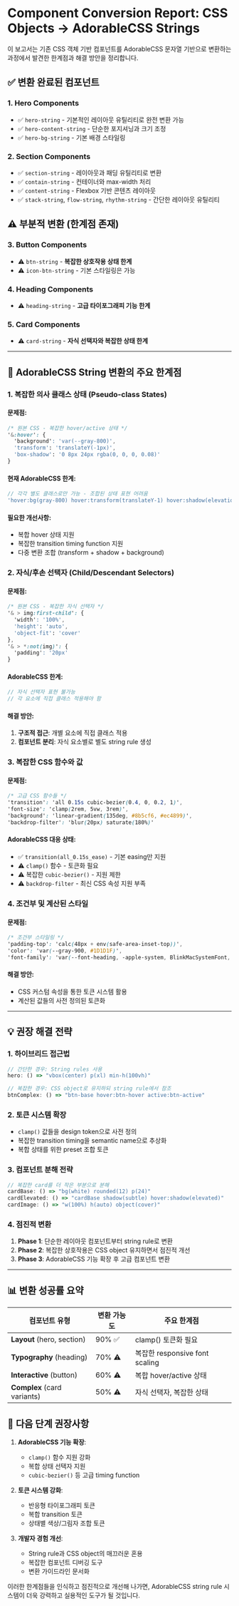 # Component Conversion Report: CSS Objects → AdorableCSS Strings

이 보고서는 기존 CSS 객체 기반 컴포넌트를 AdorableCSS 문자열 기반으로 변환하는 과정에서 발견한 한계점과 해결 방안을 정리합니다.

## ✅ 변환 완료된 컴포넌트

### 1. **Hero Components** 
- ✅ `hero-string` - 기본적인 레이아웃 유틸리티로 완전 변환 가능
- ✅ `hero-content-string` - 단순한 포지셔닝과 크기 조정
- ✅ `hero-bg-string` - 기본 배경 스타일링

### 2. **Section Components**
- ✅ `section-string` - 레이아웃과 패딩 유틸리티로 변환
- ✅ `contain-string` - 컨테이너와 max-width 처리
- ✅ `content-string` - Flexbox 기반 콘텐츠 레이아웃
- ✅ `stack-string`, `flow-string`, `rhythm-string` - 간단한 레이아웃 유틸리티

## ⚠️ 부분적 변환 (한계점 존재)

### 3. **Button Components**
- ⚠️ `btn-string` - **복잡한 상호작용 상태 한계**
- ⚠️ `icon-btn-string` - 기본 스타일링은 가능

### 4. **Heading Components** 
- ⚠️ `heading-string` - **고급 타이포그래피 기능 한계**

### 5. **Card Components**
- ⚠️ `card-string` - **자식 선택자와 복잡한 상태 한계**

---

## 🚫 AdorableCSS String 변환의 주요 한계점

### 1. **복잡한 의사 클래스 상태 (Pseudo-class States)**

#### 문제점:
```css
/* 원본 CSS - 복잡한 hover/active 상태 */
'&:hover': {
  'background': 'var(--gray-800)',
  'transform': 'translateY(-1px)',
  'box-shadow': '0 8px 24px rgba(0, 0, 0, 0.08)'
}
```

#### 현재 AdorableCSS 한계:
```typescript
// 각각 별도 클래스로만 가능 - 조합된 상태 표현 어려움
'hover:bg(gray-800) hover:transform(translateY-1) hover:shadow(elevation-2)'
```

#### 필요한 개선사항:
- 복합 hover 상태 지원
- 복잡한 transition timing function 지원
- 다중 변환 조합 (transform + shadow + background)

### 2. **자식/후손 선택자 (Child/Descendant Selectors)**

#### 문제점:
```css
/* 원본 CSS - 복잡한 자식 선택자 */
'& > img:first-child': {
  'width': '100%',
  'height': 'auto',
  'object-fit': 'cover'
},
'& > *:not(img)': {
  'padding': '20px'
}
```

#### AdorableCSS 한계:
```typescript
// 자식 선택자 표현 불가능
// 각 요소에 직접 클래스 적용해야 함
```

#### 해결 방안:
1. **구조적 접근**: 개별 요소에 직접 클래스 적용
2. **컴포넌트 분리**: 자식 요소별로 별도 string rule 생성

### 3. **복잡한 CSS 함수와 값**

#### 문제점:
```css
/* 고급 CSS 함수들 */
'transition': 'all 0.15s cubic-bezier(0.4, 0, 0.2, 1)',
'font-size': 'clamp(2rem, 5vw, 3rem)',
'background': 'linear-gradient(135deg, #8b5cf6, #ec4899)',
'backdrop-filter': 'blur(20px) saturate(180%)'
```

#### AdorableCSS 대응 상태:
- ✅ `transition(all_0.15s_ease)` - 기본 easing만 지원
- ⚠️ `clamp()` 함수 - 토큰화 필요
- ⚠️ 복잡한 `cubic-bezier()` - 지원 제한
- ⚠️ `backdrop-filter` - 최신 CSS 속성 지원 부족

### 4. **조건부 및 계산된 스타일**

#### 문제점:
```css
/* 조건부 스타일링 */
'padding-top': 'calc(48px + env(safe-area-inset-top))',
'color': 'var(--gray-900, #1D1D1F)',
'font-family': 'var(--font-heading, -apple-system, BlinkMacSystemFont, "Segoe UI", system-ui, sans-serif)'
```

#### 해결 방안:
- CSS 커스텀 속성을 통한 토큰 시스템 활용
- 계산된 값들의 사전 정의된 토큰화

---

## 💡 권장 해결 전략

### 1. **하이브리드 접근법**
```typescript
// 간단한 경우: String rules 사용
hero: () => "vbox(center) p(xl) min-h(100vh)"

// 복잡한 경우: CSS object로 유지하되 string rule에서 참조
btnComplex: () => "btn-base hover:btn-hover active:btn-active"
```

### 2. **토큰 시스템 확장**
- `clamp()` 값들을 design token으로 사전 정의
- 복잡한 transition timing을 semantic name으로 추상화
- 복합 상태를 위한 preset 조합 토큰

### 3. **컴포넌트 분해 전략**
```typescript
// 복잡한 card를 더 작은 부분으로 분해
cardBase: () => "bg(white) rounded(12) p(24)"
cardElevated: () => "cardBase shadow(subtle) hover:shadow(elevated)"
cardImage: () => "w(100%) h(auto) object(cover)"
```

### 4. **점진적 변환**
1. **Phase 1**: 단순한 레이아웃 컴포넌트부터 string rule로 변환
2. **Phase 2**: 복잡한 상호작용은 CSS object 유지하면서 점진적 개선
3. **Phase 3**: AdorableCSS 기능 확장 후 고급 컴포넌트 변환

---

## 📊 변환 성공률 요약

| 컴포넌트 유형 | 변환 가능도 | 주요 한계점 |
|--------------|------------|------------|
| **Layout** (hero, section) | 90% ✅ | clamp() 토큰화 필요 |
| **Typography** (heading) | 70% ⚠️ | 복잡한 responsive font scaling |
| **Interactive** (button) | 60% ⚠️ | 복합 hover/active 상태 |
| **Complex** (card variants) | 50% ⚠️ | 자식 선택자, 복잡한 상태 |

## 🎯 다음 단계 권장사항

1. **AdorableCSS 기능 확장**:
   - `clamp()` 함수 지원 강화
   - 복합 상태 선택자 지원
   - `cubic-bezier()` 등 고급 timing function

2. **토큰 시스템 강화**:
   - 반응형 타이포그래피 토큰
   - 복합 transition 토큰
   - 상태별 색상/그림자 조합 토큰

3. **개발자 경험 개선**:
   - String rule과 CSS object의 매끄러운 혼용
   - 복잡한 컴포넌트 디버깅 도구
   - 변환 가이드라인 문서화

이러한 한계점들을 인식하고 점진적으로 개선해 나가면, AdorableCSS string rule 시스템이 더욱 강력하고 실용적인 도구가 될 것입니다.
